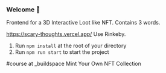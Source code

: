 ### **Welcome 👋**

Frontend for a 3D Interactive Loot like NFT.
Contains 3 words. 

https://scary-thoughts.vercel.app/
Use Rinkeby.

1. Run `npm install` at the root of your directory
2. Run `npm run start` to start the project

#course at _buildspace Mint Your Own NFT Collection
